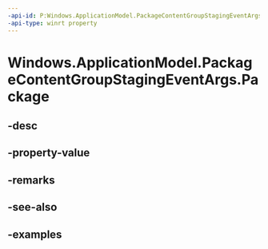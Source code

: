 ```yaml
---
-api-id: P:Windows.ApplicationModel.PackageContentGroupStagingEventArgs.Package
-api-type: winrt property
---
```


<!-- Property syntax.
public Package Package { get; }
-->

# Windows.ApplicationModel.PackageContentGroupStagingEventArgs.Package

## -desc

## -property-value

## -remarks

## -see-also

## -examples

